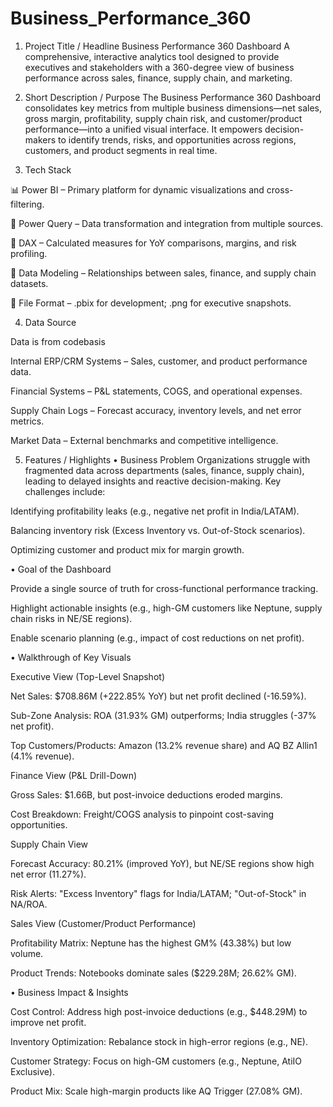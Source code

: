 # Business_Performance_360
1. Project Title / Headline
 Business Performance 360 Dashboard
A comprehensive, interactive analytics tool designed to provide executives and stakeholders with a 360-degree view of business performance across sales, finance, supply chain, and marketing.

2. Short Description / Purpose
The Business Performance 360 Dashboard consolidates key metrics from multiple business dimensions—net sales, gross margin, profitability, supply chain risk, and customer/product performance—into a unified visual interface. It empowers decision-makers to identify trends, risks, and opportunities across regions, customers, and product segments in real time.

3. Tech Stack

📊 Power BI – Primary platform for dynamic visualizations and cross-filtering.

📂 Power Query – Data transformation and integration from multiple sources.

🧠 DAX – Calculated measures for YoY comparisons, margins, and risk profiling.

📝 Data Modeling – Relationships between sales, finance, and supply chain datasets.

📁 File Format – .pbix for development; .png for executive snapshots.

4. Data Source

Data is from codebasis

Internal ERP/CRM Systems – Sales, customer, and product performance data.

Financial Systems – P&L statements, COGS, and operational expenses.

Supply Chain Logs – Forecast accuracy, inventory levels, and net error metrics.

Market Data – External benchmarks and competitive intelligence.

5. Features / Highlights
• Business Problem
Organizations struggle with fragmented data across departments (sales, finance, supply chain), leading to delayed insights and reactive decision-making. Key challenges include:

Identifying profitability leaks (e.g., negative net profit in India/LATAM).

Balancing inventory risk (Excess Inventory vs. Out-of-Stock scenarios).

Optimizing customer and product mix for margin growth.

• Goal of the Dashboard

Provide a single source of truth for cross-functional performance tracking.

Highlight actionable insights (e.g., high-GM customers like Neptune, supply chain risks in NE/SE regions).

Enable scenario planning (e.g., impact of cost reductions on net profit).

• Walkthrough of Key Visuals

Executive View (Top-Level Snapshot)

Net Sales: $708.86M (+222.85% YoY) but net profit declined (-16.59%).

Sub-Zone Analysis: ROA (31.93% GM) outperforms; India struggles (-37% net profit).

Top Customers/Products: Amazon (13.2% revenue share) and AQ BZ Allin1 (4.1% revenue).

Finance View (P&L Drill-Down)

Gross Sales: $1.66B, but post-invoice deductions eroded margins.

Cost Breakdown: Freight/COGS analysis to pinpoint cost-saving opportunities.

Supply Chain View

Forecast Accuracy: 80.21% (improved YoY), but NE/SE regions show high net error (11.27%).

Risk Alerts: "Excess Inventory" flags for India/LATAM; "Out-of-Stock" in NA/ROA.

Sales View (Customer/Product Performance)

Profitability Matrix: Neptune has the highest GM% (43.38%) but low volume.

Product Trends: Notebooks dominate sales ($229.28M; 26.62% GM).

• Business Impact & Insights

Cost Control: Address high post-invoice deductions (e.g., $448.29M) to improve net profit.

Inventory Optimization: Rebalance stock in high-error regions (e.g., NE).

Customer Strategy: Focus on high-GM customers (e.g., Neptune, AtiIO Exclusive).

Product Mix: Scale high-margin products like AQ Trigger (27.08% GM).




